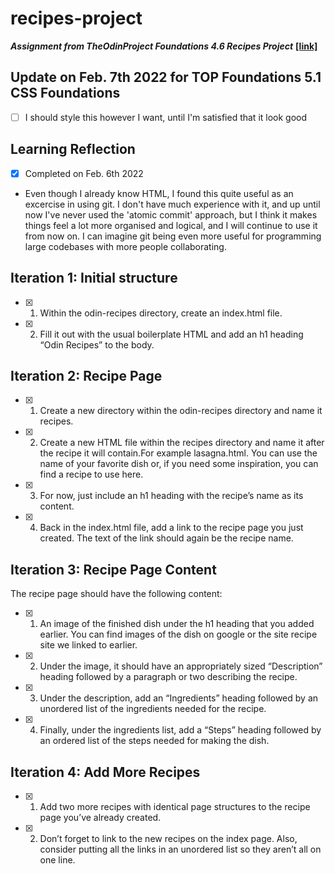 # recipes-project

***Assignment from TheOdinProject Foundations 4.6 Recipes Project*** 
 <a href="about.html">**[link]**<a>

## **Update on Feb. 7th 2022 for TOP Foundations 5.1 CSS Foundations**
- [ ] I should style this however I want, until I'm satisfied that it look good

## **Learning Reflection**
- [x] Completed on Feb. 6th 2022
- Even though I already know HTML, I found this quite useful as an excercise in using git. I don't have much experience with it, and up until now I've never used the 'atomic commit' approach, but I think it makes things feel a lot more organised and logical, and I will continue to use it from now on. I can imagine git being even more useful for programming large codebases with more people collaborating.

## **Iteration 1: Initial structure**
- [x] 1. Within the odin-recipes directory, create an index.html file.
- [x] 2. Fill it out with the usual boilerplate HTML and add an h1 heading “Odin Recipes” to the body.
## **Iteration 2: Recipe Page**
- [x] 1. Create a new directory within the odin-recipes directory and name it recipes.
- [x] 2. Create a new HTML file within the recipes directory and name it after the recipe it will contain.For example lasagna.html. You can use the name of your favorite dish or, if you need some inspiration, you can find a recipe to use here.
- [x] 3. For now, just include an h1 heading with the recipe’s name as its content.
- [x] 4. Back in the index.html file, add a link to the recipe page you just created. The text of the link should again be the recipe name.
## **Iteration 3: Recipe Page Content**
The recipe page should have the following content:

- [x] 1. An image of the finished dish under the h1 heading that you added earlier. You can find images of the dish on google or the site recipe site we linked to earlier.
- [x] 2. Under the image, it should have an appropriately sized “Description” heading followed by a paragraph or two describing the recipe.
- [x] 3. Under the description, add an “Ingredients” heading followed by an unordered list of the ingredients needed for the recipe.
- [x] 4. Finally, under the ingredients list, add a “Steps” heading followed by an ordered list of the steps needed for making the dish.
## **Iteration 4: Add More Recipes**
- [x] 1. Add two more recipes with identical page structures to the recipe page you’ve already created.
- [x] 2. Don’t forget to link to the new recipes on the index page. Also, consider putting all the links in an unordered list so they aren’t all on one line.
